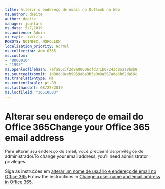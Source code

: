 ```yaml
---
title: Alterar o endereço de email no Outlook na Web
ms.author: daeite
author: daeite
manager: joallard
ms.date: 5/7/2019
ms.audience: Admin
ms.topic: article
ROBOTS: NOINDEX, NOFOLLOW
localization_priority: Normal
ms.collection: Adm_O365
ms.custom:
- "8000010"
- "1995"
ms.openlocfilehash: 7afa86c3f2d9a00606cfd371b07243c85aa8bdb8
ms.sourcegitcommit: 1d98db8acb9959aba3b5e308a567ade6b62da56c
ms.translationtype: MT
ms.contentlocale: pt-BR
ms.lasthandoff: 08/22/2019
ms.locfileid: "36510503"
---
```

# <a name="change-your-office-365-email-address"></a><span data-ttu-id="3ef76-102">Alterar seu endereço de email do Office 365</span><span class="sxs-lookup"><span data-stu-id="3ef76-102">Change your Office 365 email address</span></span> 

<span data-ttu-id="3ef76-103">Para alterar seu endereço de email, você precisará de privilégios de administrador.</span><span class="sxs-lookup"><span data-stu-id="3ef76-103">To change your email address, you'll need administrator privileges.</span></span>
  
<span data-ttu-id="3ef76-104">Siga as instruções em [alterar um nome de usuário e endereço de email no Office 365](https://docs.microsoft.com/office365/admin/add-users/change-a-user-name-and-email-address).</span><span class="sxs-lookup"><span data-stu-id="3ef76-104">Follow the instructions in [Change a user name and email address in Office 365](https://docs.microsoft.com/office365/admin/add-users/change-a-user-name-and-email-address).</span></span>